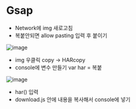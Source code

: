 # Gsap

- Network에 img 새로고침
- 복붙안되면 allow pasting 입력 후 붙이기

![image](https://github.com/OnlyREHA/Gsap/assets/145514740/b4323d42-f093-40a6-acaa-c1a93665542b)

- img 우클릭 copy -> HARcopy
- console에 변수 만들기 var har = 복붙

![image](https://github.com/OnlyREHA/Gsap/assets/145514740/a39180ee-91f9-4ea0-8410-8df5be81d8d1)

- har() 입력 
- download.js 안에 내용을 복사해서 console에 넣기

